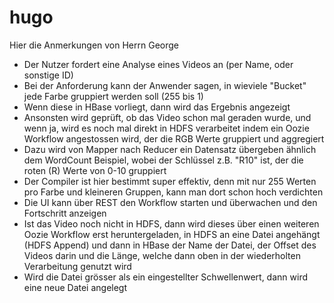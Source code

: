 # hugo

Hier die Anmerkungen von Herrn George

  * Der Nutzer fordert eine Analyse eines Videos an (per Name, oder sonstige ID)
  * Bei der Anforderung kann der Anwender sagen, in wieviele "Bucket" jede Farbe gruppiert werden soll (255 bis 1)
  * Wenn diese in HBase vorliegt, dann wird das Ergebnis angezeigt
  * Ansonsten wird geprüft, ob das Video schon mal geraden wurde, und wenn ja, wird es noch mal direkt in HDFS verarbeitet indem ein Oozie Workflow angestossen wird, der die RGB Werte gruppiert und aggregiert
  *  Dazu wird von Mapper nach Reducer ein Datensatz übergeben ähnlich dem WordCount Beispiel, wobei der Schlüssel z.B. "R10" ist, der die roten (R) Werte von 0-10 gruppiert
  *  Der Compiler ist hier bestimmt super effektiv, denn mit nur 255 Werten pro Farbe und kleineren Gruppen, kann man dort schon hoch verdichten
  *  Die UI kann über REST den Workflow starten und überwachen und den Fortschritt anzeigen
  *  Ist das Video noch nicht in HDFS, dann wird dieses über einen weiteren Oozie Workflow erst heruntergeladen, in HDFS an eine Datei angehängt (HDFS Append) und dann in HBase der Name der Datei, der Offset des Videos darin und die Länge, welche dann oben in der wiederholten Verarbeitung genutzt wird
  *  Wird die Datei grösser als ein eingestellter Schwellenwert, dann wird eine neue Datei angelegt
